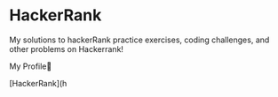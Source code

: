 # HackerRank
My solutions to hackerRank practice exercises, coding challenges, and other problems on Hackerrank!

My Profile:star_struck:

[HackerRank](h
